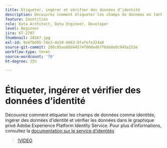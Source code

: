 ```yaml
---
title: Étiqueter, ingérer et vérifier des données d’identité
description: Découvrez comment étiqueter les champs de données en tant qu’identités, ingérer les données d’identité et vérifier les données dans le graphique privé dʼAdobe Experience Platform Identity Service.
feature: Identities
role: Data Architect, Data Engineer, Developer
level: Beginner
jira: KT-2707
thumbnail: 28167.jpg
exl-id: 9a4fbd95-74e3-4e10-8663-8fafefe324a8
source-git-commit: 286c85aa88d44574f00ded67f0de8e0c945a153e
workflow-type: tm+mt
source-wordcount: '70'
ht-degree: 35%

---
```


# Étiqueter, ingérer et vérifier des données d’identité

Découvrez comment étiqueter les champs de données comme identités, ingérer des données d’identité et vérifier les données dans le graphique privé Adobe Experience Platform Identity Service. Pour plus d’informations, consultez la [documentation sur le service d’identités](https://experienceleague.adobe.com/docs/experience-platform/identity/home.html?lang=fr)

>[!VIDEO](https://video.tv.adobe.com/v/28167?learn=on&enablevpops)
